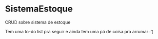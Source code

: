 # SistemaEstoque
CRUD sobre sistema de estoque

Tem uma to-do list pra seguir e ainda tem uma pá de coisa pra arrumar :') 
